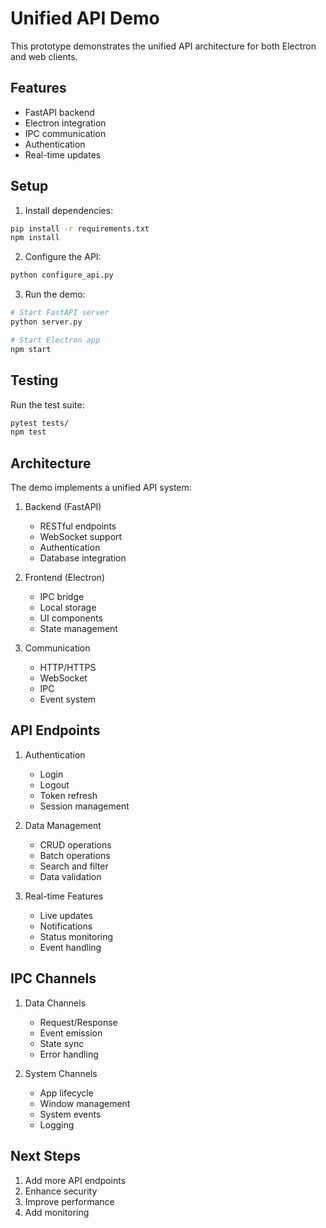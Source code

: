 # Unified API Demo

This prototype demonstrates the unified API architecture for both Electron and web clients.

## Features

- FastAPI backend
- Electron integration
- IPC communication
- Authentication
- Real-time updates

## Setup

1. Install dependencies:
```bash
pip install -r requirements.txt
npm install
```

2. Configure the API:
```bash
python configure_api.py
```

3. Run the demo:
```bash
# Start FastAPI server
python server.py

# Start Electron app
npm start
```

## Testing

Run the test suite:
```bash
pytest tests/
npm test
```

## Architecture

The demo implements a unified API system:

1. Backend (FastAPI)
   - RESTful endpoints
   - WebSocket support
   - Authentication
   - Database integration

2. Frontend (Electron)
   - IPC bridge
   - Local storage
   - UI components
   - State management

3. Communication
   - HTTP/HTTPS
   - WebSocket
   - IPC
   - Event system

## API Endpoints

1. Authentication
   - Login
   - Logout
   - Token refresh
   - Session management

2. Data Management
   - CRUD operations
   - Batch operations
   - Search and filter
   - Data validation

3. Real-time Features
   - Live updates
   - Notifications
   - Status monitoring
   - Event handling

## IPC Channels

1. Data Channels
   - Request/Response
   - Event emission
   - State sync
   - Error handling

2. System Channels
   - App lifecycle
   - Window management
   - System events
   - Logging

## Next Steps

1. Add more API endpoints
2. Enhance security
3. Improve performance
4. Add monitoring 